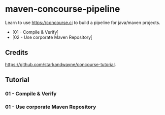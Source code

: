 # maven-concourse-pipeline


Learn to use https://concourse.ci to build a pipeline for java/maven projects.

* [01 - Compile & Verify]
* [02 - Use corporate Maven Repository]

## Credits

https://github.com/starkandwayne/concourse-tutorial.


## Tutorial

### 01 - Compile & Verify

### 01 - Use corporate Maven Repository

